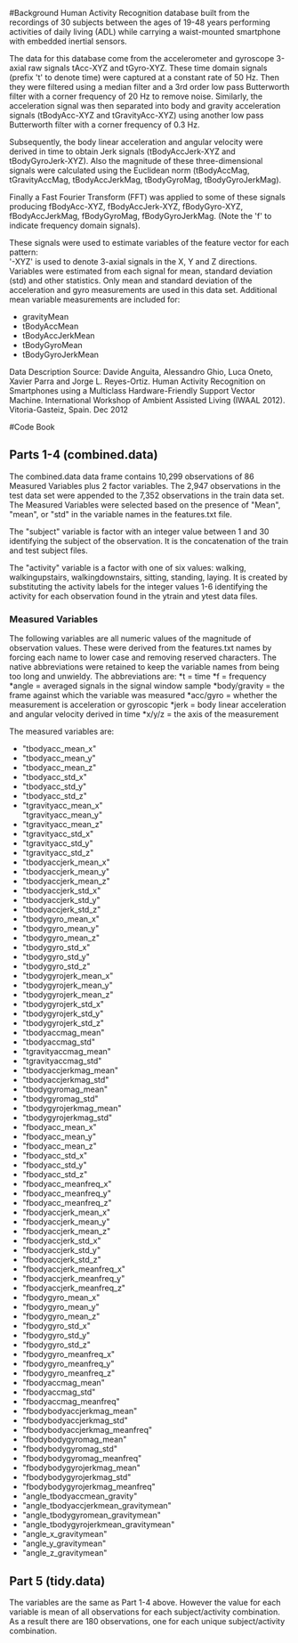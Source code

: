 #Background
Human Activity Recognition database built from the recordings of 30 subjects between the ages of 19-48 years performing activities of daily living (ADL) while carrying a waist-mounted smartphone with embedded inertial sensors.

The data for this database come from the accelerometer and gyroscope 3-axial raw signals tAcc-XYZ and tGyro-XYZ. These time domain signals (prefix 't' to denote time) were captured at a constant rate of 50 Hz. Then they were filtered using a median filter and a 3rd order low pass Butterworth filter with a corner frequency of 20 Hz to remove noise. Similarly, the acceleration signal was then separated into body and gravity acceleration signals (tBodyAcc-XYZ and tGravityAcc-XYZ) using another low pass Butterworth filter with a corner frequency of 0.3 Hz. 

Subsequently, the body linear acceleration and angular velocity were derived in time to obtain Jerk signals (tBodyAccJerk-XYZ and tBodyGyroJerk-XYZ). Also the magnitude of these three-dimensional signals were calculated using the Euclidean norm (tBodyAccMag, tGravityAccMag, tBodyAccJerkMag, tBodyGyroMag, tBodyGyroJerkMag).

Finally a Fast Fourier Transform (FFT) was applied to some of these signals producing fBodyAcc-XYZ, fBodyAccJerk-XYZ, fBodyGyro-XYZ, fBodyAccJerkMag, fBodyGyroMag, fBodyGyroJerkMag. (Note the 'f' to indicate frequency domain signals).

These signals were used to estimate variables of the feature vector for each pattern:  
'-XYZ' is used to denote 3-axial signals in the X, Y and Z directions. Variables were estimated from each signal for mean, standard deviation (std) and other statistics. Only mean and standard deviation of the acceleration and gyro measurements are used in this data set. Additional mean variable measurements are included for:

* gravityMean
* tBodyAccMean
* tBodyAccJerkMean
* tBodyGyroMean
* tBodyGyroJerkMean

Data Description Source: Davide Anguita, Alessandro Ghio, Luca Oneto, Xavier Parra and Jorge L. Reyes-Ortiz. Human Activity Recognition on Smartphones using a Multiclass Hardware-Friendly Support Vector Machine. International Workshop of Ambient Assisted Living (IWAAL 2012). Vitoria-Gasteiz, Spain. Dec 2012

#Code Book
## Parts 1-4 (combined.data)
The combined.data data frame contains 10,299 observations of 86 Measured Variables plus 2 factor variables. The 2,947 observations in the test data set were appended to the 7,352 observations in the train data set. The Measured Variables were selected based on the presence of "Mean", "mean", or "std" in the variable names in the features.txt file.

The "subject" variable is factor with an integer value between 1 and 30 identifying the subject of the observation. It is the concatenation of the train and test subject files.

The "activity" variable is a factor with one of six values: walking, walkingupstairs, walkingdownstairs, sitting, standing, laying. It is created by substituting the activity labels for the integer values 1-6 identifying the activity for each observation found in the ytrain and ytest data files.

### Measured Variables

The following variables are all numeric values of the magnitude of observation values. These were derived from the features.txt names by forcing each name to lower case and removing reserved characters. The native abbreviations were retained to keep the variable names from being too long and unwieldy.
The abbreviations are:
*t = time
*f = frequency
*angle = averaged signals in the signal window sample
*body/gravity = the frame against which the variable was measured
*acc/gyro = whether the measurement is acceleration or gyroscopic
*jerk = body linear acceleration and angular velocity derived in time
*x/y/z = the axis of the measurement

The measured variables are:

* "tbodyacc_mean_x"                     
* "tbodyacc_mean_y"                    
* "tbodyacc_mean_z"                     
* "tbodyacc_std_x"                     
* "tbodyacc_std_y"                      
* "tbodyacc_std_z"                     
* "tgravityacc_mean_x"                  
"tgravityacc_mean_y"                 
* "tgravityacc_mean_z"                  
* "tgravityacc_std_x"                  
* "tgravityacc_std_y"                   
* "tgravityacc_std_z"                  
* "tbodyaccjerk_mean_x"                 
* "tbodyaccjerk_mean_y"                
* "tbodyaccjerk_mean_z"                 
* "tbodyaccjerk_std_x"                 
* "tbodyaccjerk_std_y"                  
* "tbodyaccjerk_std_z"                 
* "tbodygyro_mean_x"                    
* "tbodygyro_mean_y"                   
* "tbodygyro_mean_z"                    
* "tbodygyro_std_x"                    
* "tbodygyro_std_y"                     
* "tbodygyro_std_z"                    
* "tbodygyrojerk_mean_x"                
* "tbodygyrojerk_mean_y"               
* "tbodygyrojerk_mean_z"                
* "tbodygyrojerk_std_x"                
* "tbodygyrojerk_std_y"                 
* "tbodygyrojerk_std_z"                
* "tbodyaccmag_mean"                    
* "tbodyaccmag_std"                    
* "tgravityaccmag_mean"                 
* "tgravityaccmag_std"                 
* "tbodyaccjerkmag_mean"                
* "tbodyaccjerkmag_std"                
* "tbodygyromag_mean"                   
* "tbodygyromag_std"                   
* "tbodygyrojerkmag_mean"               
* "tbodygyrojerkmag_std"               
* "fbodyacc_mean_x"                     
* "fbodyacc_mean_y"                    
* "fbodyacc_mean_z"                     
* "fbodyacc_std_x"                     
* "fbodyacc_std_y"                      
* "fbodyacc_std_z"                     
* "fbodyacc_meanfreq_x"                 
* "fbodyacc_meanfreq_y"                
* "fbodyacc_meanfreq_z"                 
* "fbodyaccjerk_mean_x"                
* "fbodyaccjerk_mean_y"                 
* "fbodyaccjerk_mean_z"                
* "fbodyaccjerk_std_x"                  
* "fbodyaccjerk_std_y"                 
* "fbodyaccjerk_std_z"                  
* "fbodyaccjerk_meanfreq_x"            
* "fbodyaccjerk_meanfreq_y"             
* "fbodyaccjerk_meanfreq_z"            
* "fbodygyro_mean_x"                    
* "fbodygyro_mean_y"                   
* "fbodygyro_mean_z"                    
* "fbodygyro_std_x"                    
* "fbodygyro_std_y"                     
* "fbodygyro_std_z"                    
* "fbodygyro_meanfreq_x"                
* "fbodygyro_meanfreq_y"               
* "fbodygyro_meanfreq_z"                
* "fbodyaccmag_mean"                   
* "fbodyaccmag_std"                     
* "fbodyaccmag_meanfreq"               
* "fbodybodyaccjerkmag_mean"            
* "fbodybodyaccjerkmag_std"            
* "fbodybodyaccjerkmag_meanfreq"        
* "fbodybodygyromag_mean"              
* "fbodybodygyromag_std"                
* "fbodybodygyromag_meanfreq"          
* "fbodybodygyrojerkmag_mean"           
* "fbodybodygyrojerkmag_std"           
* "fbodybodygyrojerkmag_meanfreq"       
* "angle_tbodyaccmean_gravity"         
* "angle_tbodyaccjerkmean_gravitymean"  
* "angle_tbodygyromean_gravitymean"    
* "angle_tbodygyrojerkmean_gravitymean" 
* "angle_x_gravitymean"                
* "angle_y_gravitymean"                 
* "angle_z_gravitymean"


## Part 5 (tidy.data)
The variables are the same as Part 1-4 above. However the value for each variable is mean of all observations for each subject/activity combination. As a result there are 180 observations, one for each unique subject/activity combination.
